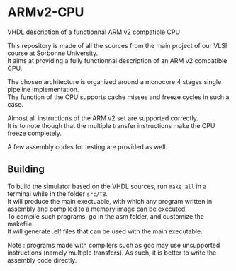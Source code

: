 # ARMv2-CPU
VHDL description of a functionnal ARM v2 compatible CPU

This repository is made of all the sources from the main project of our VLSI course at Sorbonne University.  
It aims at providing a fully functionnal description of an ARM v2 compatible CPU.

The chosen architecture is organized around a monocore 4 stages single pipeline implementation.  
The function of the CPU supports cache misses and freeze cycles in such a case.

Almost all instructions of the ARM v2 set are supported correctly.  
It is to note though that the multiple transfer instructions make the CPU freeze completely.

A few assembly codes for testing are provided as well.

## Building
To build the simulator based on the VHDL sources, run `make all` in a terminal while in the folder `src/TB`.  
It will produce the main exectuable, with which any program written in assembly and compiled to a memory image can be executed.  
To compile such programs, go in the asm folder, and customize the makefile.  
It will generate .elf files that can be used with the main executable.

Note : programs made with compilers such as gcc may use unsupported instructions (namely multiple transfers). As such, it is better to write the assembly code directly.